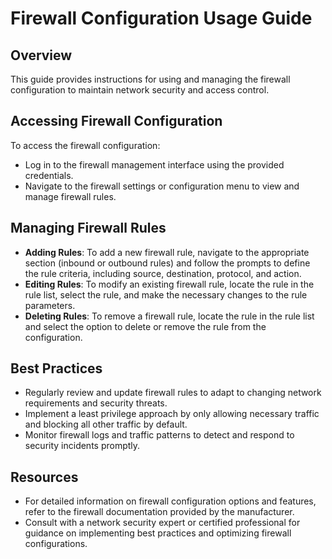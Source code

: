 # Firewall Configuration Usage Guide

## Overview
This guide provides instructions for using and managing the firewall configuration to maintain network security and access control.

## Accessing Firewall Configuration
To access the firewall configuration:
- Log in to the firewall management interface using the provided credentials.
- Navigate to the firewall settings or configuration menu to view and manage firewall rules.

## Managing Firewall Rules
- **Adding Rules**: To add a new firewall rule, navigate to the appropriate section (inbound or outbound rules) and follow the prompts to define the rule criteria, including source, destination, protocol, and action.
- **Editing Rules**: To modify an existing firewall rule, locate the rule in the rule list, select the rule, and make the necessary changes to the rule parameters.
- **Deleting Rules**: To remove a firewall rule, locate the rule in the rule list and select the option to delete or remove the rule from the configuration.

## Best Practices
- Regularly review and update firewall rules to adapt to changing network requirements and security threats.
- Implement a least privilege approach by only allowing necessary traffic and blocking all other traffic by default.
- Monitor firewall logs and traffic patterns to detect and respond to security incidents promptly.

## Resources
- For detailed information on firewall configuration options and features, refer to the firewall documentation provided by the manufacturer.
- Consult with a network security expert or certified professional for guidance on implementing best practices and optimizing firewall configurations.


